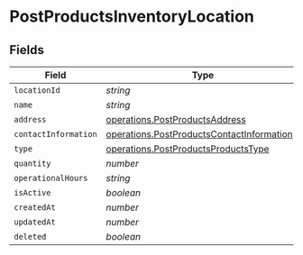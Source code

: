 # PostProductsInventoryLocation


## Fields

| Field                                                                                                    | Type                                                                                                     | Required                                                                                                 | Description                                                                                              |
| -------------------------------------------------------------------------------------------------------- | -------------------------------------------------------------------------------------------------------- | -------------------------------------------------------------------------------------------------------- | -------------------------------------------------------------------------------------------------------- |
| `locationId`                                                                                             | *string*                                                                                                 | :heavy_minus_sign:                                                                                       | N/A                                                                                                      |
| `name`                                                                                                   | *string*                                                                                                 | :heavy_minus_sign:                                                                                       | N/A                                                                                                      |
| `address`                                                                                                | [operations.PostProductsAddress](../../models/operations/postproductsaddress.md)                         | :heavy_minus_sign:                                                                                       | N/A                                                                                                      |
| `contactInformation`                                                                                     | [operations.PostProductsContactInformation](../../models/operations/postproductscontactinformation.md)[] | :heavy_minus_sign:                                                                                       | N/A                                                                                                      |
| `type`                                                                                                   | [operations.PostProductsProductsType](../../models/operations/postproductsproductstype.md)               | :heavy_minus_sign:                                                                                       | N/A                                                                                                      |
| `quantity`                                                                                               | *number*                                                                                                 | :heavy_minus_sign:                                                                                       | N/A                                                                                                      |
| `operationalHours`                                                                                       | *string*                                                                                                 | :heavy_minus_sign:                                                                                       | N/A                                                                                                      |
| `isActive`                                                                                               | *boolean*                                                                                                | :heavy_minus_sign:                                                                                       | N/A                                                                                                      |
| `createdAt`                                                                                              | *number*                                                                                                 | :heavy_minus_sign:                                                                                       | N/A                                                                                                      |
| `updatedAt`                                                                                              | *number*                                                                                                 | :heavy_minus_sign:                                                                                       | N/A                                                                                                      |
| `deleted`                                                                                                | *boolean*                                                                                                | :heavy_minus_sign:                                                                                       | N/A                                                                                                      |